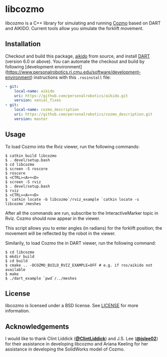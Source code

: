# libcozmo
libcozmo is a C++ library for simulating and running [Cozmo](https://anki.com/en-us/cozmo) based on DART and AIKIDO.
Current tools allow you simulate the forklift movement.

## Installation
Checkout and build this package, [aikido](https://github.com/personalrobotics/aikido.git) from source, and install [DART](http://dartsim.github.io/) (version 6.0 or above). You
can automate the checkout and build by following [development environment]
(https://www.personalrobotics.ri.cmu.edu/software/development-environment)
instructions with this `.rosinstall` file:
```yaml
- git:
    local-name: aikido
    uri: https://github.com/personalrobotics/aikido.git
    version: xenial_fixes
- git:
    local-name: cozmo_description
    uri: https://github.com/personalrobotics/cozmo_description.git
    version: master
```
## Usage
To load Cozmo into the Rviz viewer, run the following commands:
```shell
$ catkin build libcozmo
$ . devel/setup.bash
$ cd libcozmo
$ screen -S roscore
$ roscore
$ <CTRL><A>+<D>
$ screen -S rviz
$ . devel/setup.bash
$ rviz
$ <CTRL><A>+<D>
$ `catkin locate -b libcozmo`/rviz_example `catkin locate -s libcozmo`/meshes
```
After all the commands are run, subscribe to the InteractiveMarker topic in Rviz. Cozmo should now appear in the viewer.

This script allows you to enter angles (in radians) for the forklift position; the movement will be reflected by the robot in the viewer.

Similarily, to load Cozmo the in DART viewer, run the following command:
```shell
$ cd libcozmo
$ mkdir build
$ cd build
$ cmake .. -DCOZMO_BUILD_RVIZ_EXAMPLE=OFF # e.g. if ros/aikido not available 
$ make
$ ./dart_example `pwd`/../meshes
```

## License
libcozmo is licensed under a BSD license. See [LICENSE](https://github.com/personalrobotics/libcozmo/blob/master/LICENSE) for more information.

## Acknowledgements
I would like to thank Clint Liddick ([**@ClintLiddick**](https://github.com/ClintLiddick)) and J.S. Lee ([**@jslee02**](https://github.com/jslee02)) for their assistance in developing libcozmo and Ariana Keeling for her assistance in developing the SolidWorks model of Cozmo. 